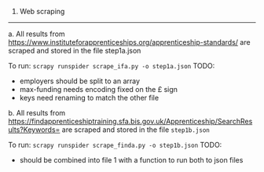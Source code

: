 1. Web scraping
---
a. All results from https://www.instituteforapprenticeships.org/apprenticeship-standards/ are
scraped and stored in the file step1a.json

To run: ```scrapy runspider scrape_ifa.py -o step1a.json```
TODO: 
- employers should be split to an array
- max-funding needs encoding fixed on the £ sign
- keys need renaming to match the other file


b. All results from https://findapprenticeshiptraining.sfa.bis.gov.uk/Apprenticeship/SearchResults?Keywords=
are scraped and stored in the file ```step1b.json```

To run: ```scrapy runspider scrape_finda.py -o step1b.json```
TODO:
- should be combined into file 1 with a function to run both to json files
